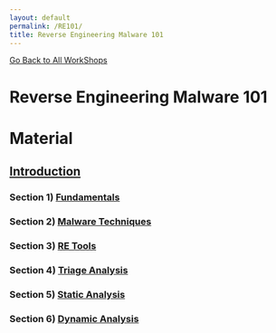 ```yaml
---
layout: default
permalink: /RE101/
title: Reverse Engineering Malware 101
---
```

[Go Back to All WorkShops](https://nobarxtx.github.io)

# Reverse Engineering Malware 101 #

# Material #

## [Introduction](https://nobarxtx.github.io/RE101/intro/) ##

### Section 1) [Fundamentals](https://nobarxtx.github.io/RE101/section1/) ### 

### Section 2) [Malware Techniques](https://nobarxtx.github.io/RE101/section2/) ### 

### Section 3) [RE Tools](https://nobarxtx.github.io/RE101/section3/) ### 

### Section 4) [Triage Analysis](https://nobarxtx.github.io/RE101/section4/) ### 

### Section 5) [Static Analysis](https://nobarxtx.github.io/RE101/section5/) ### 

### Section 6) [Dynamic Analysis](https://nobarxtx.github.io/RE101/section6/) ### 


